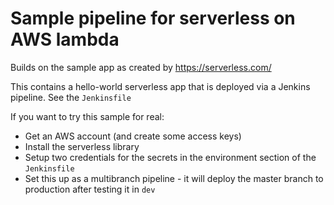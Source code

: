 # Sample pipeline for serverless on AWS lambda

Builds on the sample app as created by https://serverless.com/

This contains a hello-world serverless app that is deployed via a Jenkins pipeline. See the `Jenkinsfile`

If you want to try this sample for real:

* Get an AWS account (and create some access keys)
* Install the serverless library
* Setup two credentials for the secrets in the environment section of the `Jenkinsfile`
* Set this up as a multibranch pipeline - it will deploy the master branch to production after testing it in `dev`
